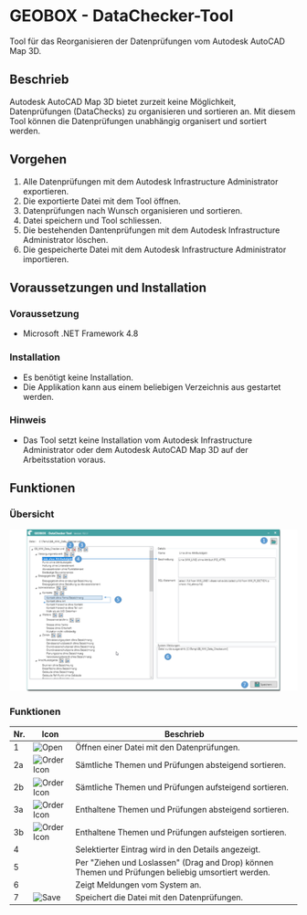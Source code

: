 # GEOBOX - DataChecker-Tool
Tool für das Reorganisieren der Datenprüfungen vom Autodesk AutoCAD Map 3D.

## Beschrieb
Autodesk AutoCAD Map 3D bietet zurzeit keine Möglichkeit, Datenprüfungen (DataChecks) zu organisieren und sortieren an.
Mit diesem Tool können die Datenprüfungen unabhängig organisert und sortiert werden.

## Vorgehen
1. Alle Datenprüfungen mit dem Autodesk Infrastructure Administrator exportieren.
2. Die exportierte Datei mit dem Tool öffnen.
3. Datenprüfungen nach Wunsch organisieren und sortieren.
4. Datei speichern und Tool schliessen.
5. Die bestehenden Dantenprüfungen mit dem Autodesk Infrastructure Administrator löschen.
6. Die gespeicherte Datei mit dem Autodesk Infrastructure Administrator importieren.

## Voraussetzungen und Installation
### Voraussetzung
- Microsoft .NET Framework 4.8

### Installation
- Es benötigt keine Installation.
- Die Applikation kann aus einem beliebigen Verzeichnis aus gestartet werden.

### Hinweis
- Das Tool setzt keine Installation vom Autodesk Infrastructure Administrator oder dem Autodesk AutoCAD Map 3D auf der Arbeitsstation voraus.

## Funktionen
### Übersicht
![](https://github.com/geoboxag/GEOBOX.OSC.IM.DataCheckerTool/raw/master/_images/overview.png)

### Funktionen
| Nr. | Icon     | Beschrieb |
|-----|----------|-----------|
| 1   | ![][i1]  | Öffnen einer Datei mit den Datenprüfungen.           |
| 2a  | ![][i2a] | Sämtliche Themen und Prüfungen absteigend sortieren. |
| 2b  | ![][i2b] | Sämtliche Themen und Prüfungen aufsteigend sortieren.|
| 3a  | ![][i3a] | Enthaltene Themen und Prüfungen absteigend sortieren.|
| 3b  | ![][i3b] | Enthaltene Themen und Prüfungen aufsteigen sortieren.|
| 4   |          | Selektierter Eintrag wird in den Details angezeigt.  |
| 5   |          | Per "Ziehen und Loslassen" (Drag and Drop) können Themen und Prüfungen beliebig umsortiert werden. |
| 6   |          | Zeigt Meldungen vom System an.                       |
| 7   | ![][i7]  | Speichert die Datei mit den Datenprüfungen.          |


[i1]:  https://github.com/geoboxag/GEOBOX.OSC.IM.DataCheckerTool/raw/master/_images/gbGenOpen24.png "Open"
[i7]:  https://github.com/geoboxag/GEOBOX.OSC.IM.DataCheckerTool/raw/master/_images/gbGenSave24.png "Save"

[i2a]:  https://github.com/geoboxag/GEOBOX.OSC.IM.DataCheckerTool/raw/master/_images/gbSortAllAsc16.png "Order Icon"
[i2b]:  https://github.com/geoboxag/GEOBOX.OSC.IM.DataCheckerTool/raw/master/_images/gbSortAllDesc16.png "Order Icon"
[i3a]:  https://github.com/geoboxag/GEOBOX.OSC.IM.DataCheckerTool/raw/master/_images/gbSortAsc16.png "Order Icon"
[i3b]:  https://github.com/geoboxag/GEOBOX.OSC.IM.DataCheckerTool/raw/master/_images/gbSortDesc16.png "Order Icon"
